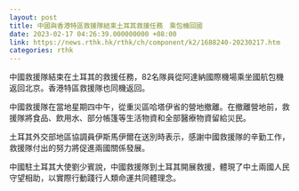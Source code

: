 ```yaml
---
layout: post
title: 中國與香港特區救援隊結束土耳其救援任務　乘包機回國
date: 2023-02-17 04:26:39.000000000 +08:00
link: https://news.rthk.hk/rthk/ch/component/k2/1688240-20230217.htm
categories: rthk
---
```


中國救援隊結束在土耳其的救援任務，82名隊員從阿達納國際機場乘坐國航包機返回北京。香港特區救援隊也同機返回。

中國救援隊在當地星期四中午，從重災區哈塔伊省的營地撤離。在撤離營地前，救援隊將食品、飲用水、部分帳篷等生活物資和全部醫療物資留給災民。

土耳其外交部地區協調員伊斯馬伊爾在送別時表示，感謝中國救援隊的辛勤工作，救援隊付出的努力將促進兩國關係發展。

中國駐土耳其大使劉少賓說，中國救援隊到土耳其開展救援，體現了中土兩國人民守望相助，以實際行動踐行人類命運共同體理念。
